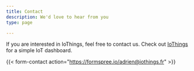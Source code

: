 ```yaml
---
title: Contact
description: We'd love to hear from you
type: page

---
```



If you are interested in IoThings, feel free to contact us.
Check out [IoThings ](https://app.iothings.fr) for a simple IoT dashboard. 

{{< form-contact action="https://formspree.io/adrien@iothings.fr"  >}}
